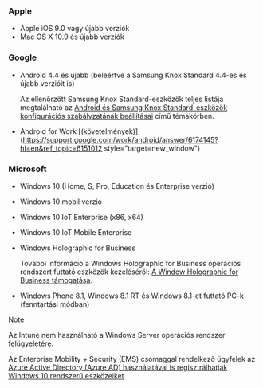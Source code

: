 

### <a name="apple"></a>Apple
- Apple iOS 9.0 vagy újabb verziók
- Mac OS X 10.9 és újabb verziók

### <a name="google"></a>Google
- Android 4.4 és újabb (beleértve a Samsung Knox Standard 4.4-es és újabb verzióit is)

  Az ellenőrzött Samsung Knox Standard-eszközök teljes listája megtalálható az [Android és Samsung Knox Standard-eszközök konfigurációs szabályzatának beállításai](/intune-classic/deploy-use/android-policy-settings-in-microsoft-intune.md#supported-samsung-knox-standard-devices) című témakörben.


- Android for Work [(követelmények)](https://support.google.com/work/android/answer/6174145?hl=en&ref_topic=6151012 style="target=new_window")

### <a name="microsoft"></a>Microsoft

- Windows 10 (Home, S, Pro, Education és Enterprise verzió)
- Windows 10 mobil verzió
- Windows 10 IoT Enterprise (x86, x64)
- Windows 10 IoT Mobile Enterprise
- Windows Holographic for Business

  További információ a Windows Holographic for Business operációs rendszert futtató eszközök kezeléséről: [A Window Holographic for Business támogatása](../windows-holographic-for-business.md).

- Windows Phone 8.1, Windows 8.1 RT és Windows 8.1-et futtató PC-k (fenntartási módban)

> [!NOTE]
> Az Intune nem használható a Windows Server operációs rendszer felügyeletére.

Az Enterprise Mobility + Security (EMS) csomaggal rendelkező ügyfelek az [Azure Active Directory (Azure AD) használatával is regisztrálhatják Windows 10 rendszerű eszközeiket](/intune-classic/deploy-use/set-up-windows-device-management-with-microsoft-intune#azure-active-directory-enrollment).


